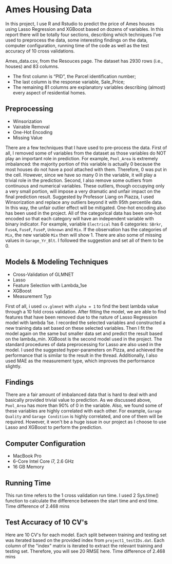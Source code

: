 # Ames Housing Data

In this project, I use R and Rstudio to predict the price of Ames houses using Lasso Regression and XGBoost based on dozens of variables. In this report there will be totally four sections, describing which techniques I’ve used to preprocess the data, some interesting findings on the data, computer configuration, running time of the code as well as the test accuracy of 10 cross validations.

Ames_data.csv, from the Resouces page. The dataset has 2930 rows (i.e., houses) and 83 columns.

* The first column is “PID”, the Parcel identification number;
* The last column is the response variable, Sale_Price;
* The remaining 81 columns are explanatory variables describing (almost) every aspect of residential homes.

## Preprocessing

* Winsorization
* Vairable Removal
* One-Hot Encoding
* Missing Value

There are a few techniques that I have used to pre-process the data. First of all, I removed some of variables from the dataset as those variables do NOT play an important role in prediction. For example, `Pool_Area` is extremely imbalanced: the majority portion of this variable is actually 0 because the most houses do not have a pool attached with them. Therefore, 0 was put in the cell. However, since we have so many 0 in the variable, it will play a trivial role in the prediction. Second, I also remove some outliers from continuous and numerical variables. These outliers, though occupying only a very small portion, will impose a very dramatic and unfair impact on the final prediction result. Suggested by Professor Liang on Piazza, I used Winsorization and replace any outliers beyond it with 95th percentile data. In this way, the unfair outlier effect will be mitigated. One-hot encoding also has been used in the project. All of the categorical data has been one-hot encoded so that each category will have an independent variable with binary indicator. For example, variable `Electrical` has 6 categories: `SBrkr`, `FuseA`, `FuseF`, `FuseP`, `Unknown` and `Mix`. If the observation has the categories of `Mix`, the new variable `Mix` then will show 1. There are also some of missing values in `Garage_Yr_Blt`. I followed the suggestion and set all of them to be 0.

## Models & Modeling Techniques

* Cross-Validation of GLMNET
* Lasso
* Feature Selection with Lambda_1se
* XGBoost
* Measurement Typ

First of all, i used `cv.glmnet` with `alpha = 1` to find the best lambda value through a 10 fold cross validation. After fitting the model, we are able to find features that have been removed due to the nature of Lasso Regression model with lambda 1se. I recorded the selected variables and constructed a new training data set based on these selected variables. Then I fit the model again on the same but smaller data set and predict the result based on the lambda_min. XGBoost is the second model used in the project. The standard procedures of data preprocessing for Lasso are also used in the model. I used the suggested hyper-parameters on Pizza, and achieved the performance that is similar to the result in the thread. Additionally, I also used MAE as the measurement type, which improves the performance slightly.

## Findings

There are a fair amount of imbalanced data that is hard to deal with and basically provided trivial value to prediction. As we discussed above, `Pool_Area` has more than 90% of 0 in the variable. Also, we found some of these variables are highly correlated with each other. For example, `Garage Quality` and `Garage Condition` is highly correlated, and one of them will be required. However, it won't be a huge issue in our project as I choose to use Lasso and XGBoost to perform the prediction.

## Computer Configuration

* MacBook Pro
* 6-Core Intel Core i7, 2.6 GHz
* 16 GB Memory

## Running Time

This run time refers to the 1 cross validation run time. I used 2 Sys.time() function to calculate the difference between the start time and end time.
Time difference of 2.468 mins

## Test Accuracy of 10 CV's

Here are 10 CV's for each model. Each split between training and testing set was iterated based on the provided index from `project1_testIDs.dat`. Each column of the "index" matrix is iterated to extract the relevant training and testing set. Therefore, you will see 20 RMSE here.
Time difference of 2.468 mins

